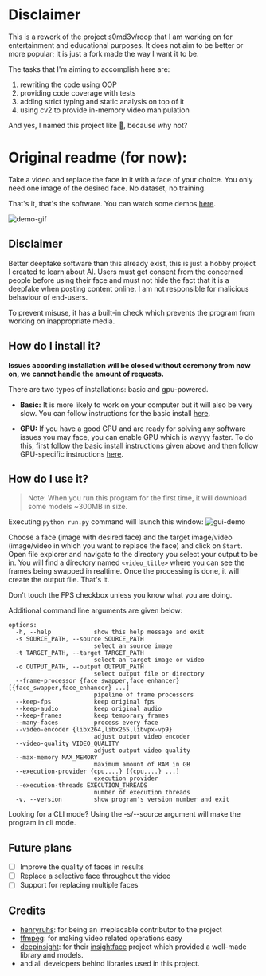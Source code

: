 # Disclaimer

This is a rework of the project s0md3v/roop that I am working on for entertainment and educational purposes. It does not aim to be better or more popular; it is just a fork made the way I want it to be.

The tasks that I'm aiming to accomplish here are:
1) rewriting the code using OOP
2) providing code coverage with tests
3) adding strict typing and static analysis on top of it
4) using cv2 to provide in-memory video manipulation

And yes, I named this project like 💩, because why not? 

# Original readme (for now): 

Take a video and replace the face in it with a face of your choice. You only need one image of the desired face. No dataset, no training.

That's it, that's the software. You can watch some demos [here](https://drive.google.com/drive/folders/1KHv8n_rd3Lcr2v7jBq1yPSTWM554Gq8e?usp=sharing).

![demo-gif](demo.gif)

## Disclaimer

Better deepfake software than this already exist, this is just a hobby project I created to learn about AI. Users must get consent from the concerned people before using their face and must not hide the fact that it is a
deepfake when posting content online. I am not responsible for malicious behaviour of end-users.

To prevent misuse, it has a built-in check which prevents the program from working on inappropriate media.

## How do I install it?

**Issues according installation will be closed without ceremony from now on, we cannot handle the amount of requests.**

There are two types of installations: basic and gpu-powered.

- **Basic:** It is more likely to work on your computer but it will also be very slow. You can follow instructions for the basic install [here](https://github.com/s0md3v/roop/wiki/1.-Installation).

- **GPU:** If you have a good GPU and are ready for solving any software issues you may face, you can enable GPU which is wayyy faster. To do this, first follow the basic install instructions given above and then follow
  GPU-specific instructions [here](https://github.com/s0md3v/roop/wiki/2.-GPU-Acceleration).

## How do I use it?

> Note: When you run this program for the first time, it will download some models ~300MB in size.

Executing `python run.py` command will launch this window:
![gui-demo](gui-demo.png)

Choose a face (image with desired face) and the target image/video (image/video in which you want to replace the face) and click on `Start`. Open file explorer and navigate to the directory you select your output to be
in. You will find a directory named `<video_title>` where you can see the frames being swapped in realtime. Once the processing is done, it will create the output file. That's it.

Don't touch the FPS checkbox unless you know what you are doing.

Additional command line arguments are given below:

```
options:
  -h, --help            show this help message and exit
  -s SOURCE_PATH, --source SOURCE_PATH
                        select an source image
  -t TARGET_PATH, --target TARGET_PATH
                        select an target image or video
  -o OUTPUT_PATH, --output OUTPUT_PATH
                        select output file or directory
  --frame-processor {face_swapper,face_enhancer} [{face_swapper,face_enhancer} ...]
                        pipeline of frame processors
  --keep-fps            keep original fps
  --keep-audio          keep original audio
  --keep-frames         keep temporary frames
  --many-faces          process every face
  --video-encoder {libx264,libx265,libvpx-vp9}
                        adjust output video encoder
  --video-quality VIDEO_QUALITY
                        adjust output video quality
  --max-memory MAX_MEMORY
                        maximum amount of RAM in GB
  --execution-provider {cpu,...} [{cpu,...} ...]
                        execution provider
  --execution-threads EXECUTION_THREADS
                        number of execution threads
  -v, --version         show program's version number and exit
```

Looking for a CLI mode? Using the -s/--source argument will make the program in cli mode.

## Future plans

- [ ] Improve the quality of faces in results
- [ ] Replace a selective face throughout the video
- [ ] Support for replacing multiple faces

## Credits

- [henryruhs](https://github.com/henryruhs): for being an irreplacable contributor to the project
- [ffmpeg](https://ffmpeg.org/): for making video related operations easy
- [deepinsight](https://github.com/deepinsight): for their [insightface](https://github.com/deepinsight/insightface) project which provided a well-made library and models.
- and all developers behind libraries used in this project.
